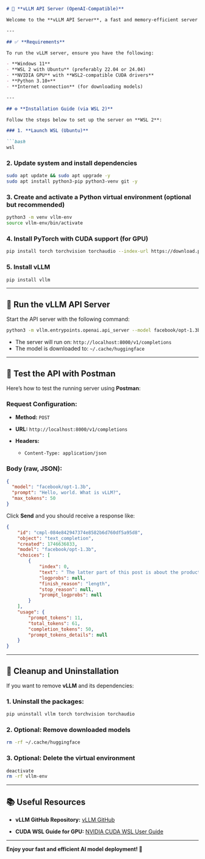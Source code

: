 ````markdown
# 🚀 **vLLM API Server (OpenAI-Compatible)**

Welcome to the **vLLM API Server**, a fast and memory-efficient server for running OpenAI-compatible models using [vLLM](https://github.com/vllm-project/vllm). This server supports popular models like `facebook/opt-1.3b` and `mistralai/Mistral-7B-Instruct-v0.1`, and can be easily deployed on **WSL 2** with **GPU support**.

---

## ✅ **Requirements**

To run the vLLM server, ensure you have the following:

- **Windows 11**
- **WSL 2 with Ubuntu** (preferably 22.04 or 24.04)
- **NVIDIA GPU** with **WSL2-compatible CUDA drivers**
- **Python 3.10+**
- **Internet connection** (for downloading models)

---

## ⚙️ **Installation Guide (via WSL 2)**

Follow the steps below to set up the server on **WSL 2**:

### 1. **Launch WSL (Ubuntu)**

```bash
wsl
````

### 2. **Update system and install dependencies**

```bash
sudo apt update && sudo apt upgrade -y
sudo apt install python3-pip python3-venv git -y
```

### 3. **Create and activate a Python virtual environment** (optional but recommended)

```bash
python3 -m venv vllm-env
source vllm-env/bin/activate
```

### 4. **Install PyTorch with CUDA support** (for GPU)

```bash
pip install torch torchvision torchaudio --index-url https://download.pytorch.org/whl/cu118
```

### 5. **Install vLLM**

```bash
pip install vllm
```

---

## 🚀 **Run the vLLM API Server**

Start the API server with the following command:

```bash
python3 -m vllm.entrypoints.openai.api_server --model facebook/opt-1.3b
```

* The server will run on: `http://localhost:8000/v1/completions`
* The model is downloaded to: `~/.cache/huggingface`

---

## 📡 **Test the API with Postman**

Here’s how to test the running server using **Postman**:

### Request Configuration:

* **Method:** `POST`
* **URL:** `http://localhost:8000/v1/completions`
* **Headers:**

  * `Content-Type: application/json`

### Body (raw, JSON):

```json
{
  "model": "facebook/opt-1.3b",
  "prompt": "Hello, world. What is vLLM?",
  "max_tokens": 50
}
```

Click **Send** and you should receive a response like:

```json
{
    "id": "cmpl-084e842947374e8582b6d760df5a95d8",
    "object": "text_completion",
    "created": 1746636833,
    "model": "facebook/opt-1.3b",
    "choices": [
        {
            "index": 0,
            "text": " The latter part of this post is about the production “elegance” passed down through this blog that I learned about this summer and from which no additional explanation here is necessary. vLLM traits were originally selected in the spring, they",
            "logprobs": null,
            "finish_reason": "length",
            "stop_reason": null,
            "prompt_logprobs": null
        }
    ],
    "usage": {
        "prompt_tokens": 11,
        "total_tokens": 61,
        "completion_tokens": 50,
        "prompt_tokens_details": null
    }
}
```

---

## 🧹 **Cleanup and Uninstallation**

If you want to remove **vLLM** and its dependencies:

### 1. **Uninstall the packages:**

```bash
pip uninstall vllm torch torchvision torchaudio
```

### 2. **Optional: Remove downloaded models**

```bash
rm -rf ~/.cache/huggingface
```

### 3. **Optional: Delete the virtual environment**

```bash
deactivate
rm -rf vllm-env
```

---

## 📚 **Useful Resources**

* **vLLM GitHub Repository:**
  [vLLM GitHub](https://github.com/vllm-project/vllm)

* **CUDA WSL Guide for GPU:**
  [NVIDIA CUDA WSL User Guide](https://docs.nvidia.com/cuda/wsl-user-guide/)

---

**Enjoy your fast and efficient AI model deployment! 🚀**


